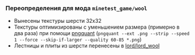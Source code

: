 ### Переопределения для мода `minetest_game/wool`

- Вынесены текстуры шерсти 32x32
- Текстуры оптимизированы c уменьшением размера (примерно в два раза) при помощи [pngquant](https://github.com/kornelski/pngquant) (`pngquant --ext .png --strip --speed 1 --force --skip-if-larger --quality 60-85 *.png`)
- Лестницы и плиты из шерсти перенесены в [lord/lord_wool](../../../../lord/lord_wool)
